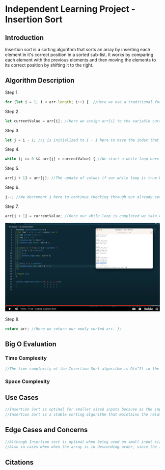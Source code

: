 # Independent Learning Project - Insertion Sort

## Introduction

Insertion sort is a sorting algorithm that sorts an array by inserting each element in it's correct position in a sorted sub-list. It works by comparing each element with the previous elements and then moving the elements to its correct position by shifting it to the right. 

## Algorithm Description

Step 1. 
```js
for (let i = 1; i < arr.length; i++) {  //Here we use a traditional for loop to iterate over an array with i initialized to index 1 instead of 0.
```

Step 2.
```js 
let currentValue = arr[i]; //Here we assign arr[i] to the variable currentValue. This is an important step because when we find the number before our current index is greater than our current index the previous index becomes the current index (as seen on line 7), so we initialize a variable and set it to the value of our current index so that it's saved and we can use it later
```

Step 3.
```js 
let j = i - 1; //j is initialized to i - 1 here to have the index that we are comparing our currentValue too.
```

Step 4.
```js 
while (j >= 0 && arr[j] > currentValue) { //We start a while loop here to implement our logic that once our index j is a valid index and our value at index j is greater than our current value, we want to replace the value at the index in front of j with the value of j. 
```

Step 5.
```js 
arr[j + 1] = arr[j]; //The update of values if our while loop is true happens here.
```

Step 6.
```js 
j--; //We decrement j here to continue checking through our already sorted elements to make sure our currentValue is in the correct place. } 
```

Step 7.
```js 
arr[j + 1] = currentValue; //Once our while loop is completed we take our currentValue that is "floating" in our saved variable and assign it to the index in front of j. }
```

![The Reassigning of our floating currentValue](insertionCode.png)

Step 8.
```js 
return arr; //Here we return our newly sorted arr. };
```


## Big O Evaluation

### Time Complexity
```js
//The time complexity of the Insertion Sort algorithm is O(n^2) in the worst case, and O(n) in the best case.
```


### Space Complexity

## Use Cases
```js
//Insertion Sort is optimal for smaller sized inputs because as the input size increases the algorithm's running time also increase rapidly. 
//Insertion Sort is a stable sorting algorithm that maintains the relative order of equal elements.
```

## Edge Cases and Concerns
```js
//Although Insertion sort is optimal when being used on small input sizes, when the input size grows to larger varieties insertion sort is not the best algorithm to use. 
//Also in cases when when the array is in descending order, since the insertion sort has to go through each element and check it against each element before it every time. This can make your time complexity skyrocket and should prompt you to try another method!
```
## Citations

